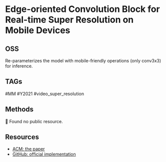 # Edge-oriented Convolution Block for Real-time Super Resolution on Mobile Devices

## OSS

Re-parameterizes the model with mobile-friendly operations (only conv3x3) for inference.

## TAGs

#MM #Y2021 #video_super_resolution

## Methods

🚧 Found no public resource.

## Resources

- [ACM: the paper](https://dl.acm.org/doi/10.1145/3474085.3475291)
- [GitHub: official implementation](https://github.com/xindongzhang/ECBSR)

